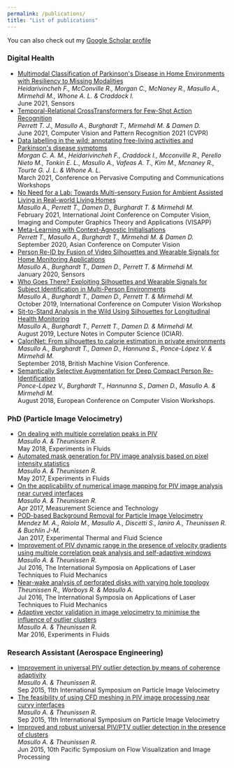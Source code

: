 ```yaml
---
permalink: /publications/
title: "List of publications"
---
```


You can also check out my [Google Scholar profile](https://scholar.google.com/citations?user=J6GebsYAAAAJ)
###   Digital Health
*	[Multimodal Classification of Parkinson's Disease in Home Environments with Resiliency to Missing Modalities](https://www.mdpi.com/1424-8220/21/12/4133) <br/>
	_Heidarivincheh F., McConville R., Morgan C., McNaney R., Masullo A., Mirmehdi M., Whone A. L. & Craddock I._ <br/>
	June 2021, Sensors
*	[Temporal-Relational CrossTransformers for Few-Shot Action Recognition](https://openaccess.thecvf.com/content/CVPR2021/papers/Perrett_Temporal-Relational_CrossTransformers_for_Few-Shot_Action_Recognition_CVPR_2021_paper.pdf) <br/>
	_Perrett T. J., Masullo A., Burghardt T., Mirmehdi M. & Damen D._ <br/>
	June 2021, Computer Vision and Pattern Recognition 2021 (CVPR)
*	[Data labelling in the wild: annotating free-living activities and Parkinson's disease symptoms](https://ieeexplore.ieee.org/document/9431017) <br/>
	_Morgan C. A. M., Heidarivincheh F., Craddock I., Mcconville R., Perello Nieto M., Tonkin E. L., Masullo A., Vafeas A. T., Kim M., Mcnaney R., Tourte G. J. L. & Whone A. L._ <br/>
	March 2021, Conference on Pervasive Computing and Communications Workshops
*	[No Need for a Lab: Towards Multi-sensory Fusion for Ambient Assisted Living in Real-world Living Homes](https://www.scitepress.org/Link.aspx?doi=10.5220/0010202903280337) <br/>
	_Masullo A., Perrett T., Damen D., Burghardt T. & Mirmehdi M._<br/>
	February 2021, International Joint Conference on Computer Vision, Imaging and Computer Graphics Theory and Applications (VISAPP)
*	[Meta-Learning with Context-Agnostic Initialisations](https://arxiv.org/abs/2007.14658) <br/>
	_Perrett T., Masullo A., Burghardt T., Mirmehdi M. & Damen D._<br/>
	September 2020, Asian Conference on Computer Vision
*	[Person Re-ID by Fusion of Video Silhouettes and Wearable Signals for Home Monitoring Applications](https://www.mdpi.com/1424-8220/20/9/2576) <br/>
	_Masullo A., Burghardt T., Damen D., Perrett T. & Mirmehdi M._<br/>
	January 2020, Sensors
*	[Who Goes There? Exploiting Silhouettes and Wearable Signals for Subject Identification in Multi-Person Environments](http://openaccess.thecvf.com/content_ICCVW_2019/papers/CVPM/Masullo_Who_Goes_There_Exploiting_Silhouettes_and_Wearable_Signals_for_Subject_ICCVW_2019_paper.pdf) <br/>
	_Masullo A., Burghardt T., Damen D., Perrett T. & Mirmehdi M._<br/>
	October 2019, International Conference on Computer Vision Workshop	
*	[Sit-to-Stand Analysis in the Wild Using Silhouettes for Longitudinal Health Monitoring](https://arxiv.org/abs/1910.01370) <br/>
	_Masullo A., Burghardt T., Perrett T., Damen D. & Mirmehdi M._<br/>
	August 2019, Lecture Notes in Computer Science (ICIAR).	
*	[CaloriNet: From silhouettes to calorie estimation in private environments](https://arxiv.org/abs/1806.08152) <br/>
	_Masullo A., Burghardt T., Damen D., Hannuna S., Ponce-López V. & Mirmehdi M._ <br/>
	September 2018, British Machine Vision Conference.	
*	[Semantically Selective Augmentation for Deep Compact Person Re-Identification](https://link.springer.com/chapter/10.1007/978-3-030-11012-3_41) <br/>
	_Ponce-López V., Burghardt T., Hannunna S., Damen D., Masullo A. & Mirmehdi M._<br/>
	August 2018, European Conference on Computer Vision Workshops.

<a name="phd-publications"></a>
###  PhD (Particle Image Velocimetry)
*	[On dealing with multiple correlation peaks in PIV](https://link.springer.com/article/10.1007/s00348-018-2542-z) <br/>
	_Masullo A. & Theunissen R._<br/>
	May 2018, Experiments in Fluids
*	[Automated mask generation for PIV image analysis based on pixel intensity statistics](https://link.springer.com/article/10.1007/s00348-017-2357-3) <br/>
	_Masullo A. & Theunissen R._ <br/>
	May 2017, Experiments in Fluids
*	[On the applicability of numerical image mapping for PIV image analysis near curved interfaces](https://iopscience.iop.org/article/10.1088/1361-6501/aa6c8f/meta) <br/>
	_Masullo A. & Theunissen R._<br/>
	Apr 2017, Measurement Science and Technology
*	[POD-based Background Removal for Particle Image Velocimetry](https://www.sciencedirect.com/science/article/pii/S0894177716302266) <br/>
	_Mendez M. A., Raiola M., Masullo A., Discetti S., Ianiro A., Theunissen R. & Buchlin J-M._<br/>
	Jan 2017, Experimental Thermal and Fluid Science
*	[Improvement of PIV dynamic range in the presence of velocity gradients using multiple correlation peak analysis and self-adaptive windows](http://ltces.dem.ist.utl.pt/lxlaser/lxlaser2016/finalworks2016/papers/03.14_3_56paper.pdf) <br/>
	_Masullo A. & Theunissen R._<br/>
	Jul 2016, The International Symposia on Applications of Laser Techniques to Fluid Mechanics
*	[Near-wake analysis of perforated disks with varying hole topology](https://pdfs.semanticscholar.org/107d/46bce37f1c129c4213b9dd5793f97ea35260.pdf) <br/>
	_Theunissen R., Worboys R. & Masullo A._<br/>
	Jul 2016, The International Symposia on Applications of Laser Techniques to Fluid Mechanics
*	[Adaptive vector validation in image velocimetry to minimise the influence of outlier clusters](https://link.springer.com/article/10.1007/s00348-015-2110-8) <br/>
	_Masullo A. & Theunissen R._<br/>
	Mar 2016, Experiments in Fluids

###  Research Assistant (Aerospace Engineering)
*	[Improvement in universal PIV outlier detection by means of coherence adaptivity](https://research-information.bris.ac.uk/en/publications/improvement-in-universal-piv-outlier-detection-by-means-of-coherence-adaptivity(3d8e6018-580c-4a2f-863b-67181062fb9a).html) <br/>
	_Masullo A. & Theunissen R._<br/>
	Sep 2015, 11th International Symposium on Particle Image Velocimetry
*	[The feasibility of using CFD meshing in PIV image processing near curvy interfaces](https://research-information.bris.ac.uk/en/publications/the-feasibility-of-using-cfd-meshing-in-piv-image-processing-near-curvy-interfaces(768eea24-58b0-403c-a9c8-d12d72600705).html) <br/>
	_Masullo A. & Theunissen R._<br/>
	Sep 2015, 11th International Symposium on Particle Image Velocimetry
*	[Improved and robust universal PIV/PTV outlier detection in the presence of clusters](https://research-information.bris.ac.uk/en/publications/improved-and-robust-universal-pivptv-outlier-detection-in-the-presence-of-clusters(9fb63d3c-d4d3-47c4-949e-eb63628a9de3).html) <br/>
	_Masullo A. & Theunissen R._ <br/>
	Jun 2015, 10th Pacific Symposium on Flow Visualization and Image Processing
